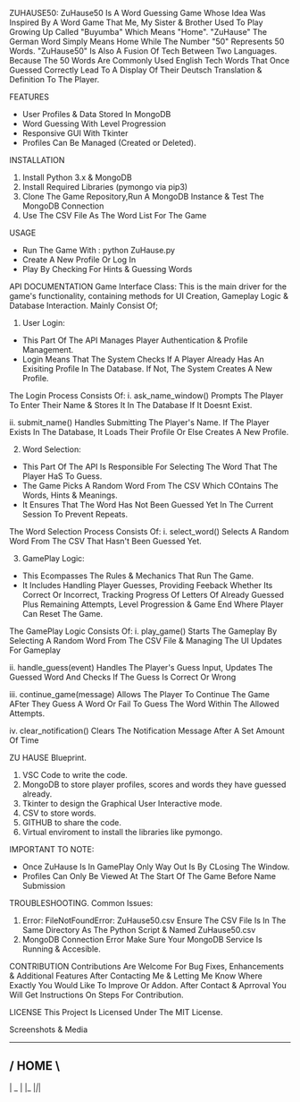 ZUHAUSE50:
ZuHause50 Is A Word Guessing Game  Whose Idea Was Inspired By A Word Game That Me, My Sister & Brother Used To Play Growing Up Called "Buyumba" Which Means "Home".
"ZuHause" The German Word Simply Means Home While The Number "50" Represents 50 Words. "ZuHause50" Is Also A Fusion Of Tech Between Two Languages.
Because The 50 Words Are Commonly Used English Tech Words That Once Guessed Correctly Lead To A Display Of Their Deutsch Translation & Definition To The Player.
 
FEATURES
- User Profiles & Data Stored In MongoDB
- Word Guessing With Level Progression
- Responsive GUI With Tkinter
- Profiles Can Be Managed (Created or Deleted).

INSTALLATION
1. Install Python 3.x & MongoDB
2. Install Required Libraries (pymongo via pip3)
3. Clone The Game Repository,Run A MongoDB Instance & Test The MongoDB Connection
4. Use The CSV File As The Word List For The Game

USAGE
- Run The Game With : python ZuHause.py
- Create A New Profile Or Log In
- Play By Checking For Hints & Guessing Words

API DOCUMENTATION
Game Interface Class: This is the main driver for the game's functionality, containing methods for UI Creation, Gameplay Logic & Database Interaction. Mainly Consist Of;

1. User Login:
- This Part Of The API Manages Player Authentication & Profile Management.
- Login Means That The System Checks If A Player Already Has An Exisiting Profile In The Database. If Not, The System Creates A New Profile.

The Login Process Consists Of:
i. ask_name_window()
Prompts The Player To Enter Their Name & Stores It In The Database If It Doesnt Exist.

ii. submit_name()
Handles Submitting The Player's Name. If The Player Exists In The Database, It Loads Their Profile Or Else Creates A New Profile.

2. Word Selection:
- This Part Of The API Is Responsible For Selecting The Word That The Player HaS To Guess.
- The Game Picks A Random Word From The CSV Which COntains The Words, Hints & Meanings.
- It Ensures That The Word Has Not Been Guessed Yet In The Current Session To Prevent Repeats.

The Word Selection Process Consists Of:
i. select_word()
Selects A Random Word From The CSV That Hasn't Been Guessed Yet.

3. GamePlay Logic:
- This Ecompasses The Rules & Mechanics That Run The Game. 
- It Includes Handling Player Guesses, Providing Feeback Whether Its Correct Or Incorrect, Tracking Progress Of Letters Of Already Guessed Plus Remaining Attempts, Level Progression & Game End Where Player Can Reset The Game. 

The GamePlay Logic Consists Of:
i. play_game()
Starts The Gameplay By Selecting A Random Word From The CSV File & Managing The UI Updates For Gameplay

ii. handle_guess(event)
Handles The Player's Guess Input, Updates The Guessed Word And Checks If The Guess Is Correct Or Wrong

iii. continue_game(message)
Allows The Player To Continue The Game AFter They Guess A Word Or Fail To Guess The Word Within The Allowed Attempts.

iv. clear_notification()
Clears The Notification Message After A Set Amount Of Time

ZU HAUSE Blueprint.
1. VSC Code to write the code.
2. MongoDB to store player profiles, scores and words they have guessed already.
3. Tkinter to design the Graphical User Interactive mode.
4. CSV to store words.
7. GITHUB to share the code.
8. Virtual enviroment to install the libraries like pymongo.

IMPORTANT TO NOTE:
- Once ZuHause Is In GamePlay Only Way Out Is By CLosing The Window.
- Profiles Can Only Be Viewed At The Start Of The Game Before Name Submission

TROUBLESHOOTING.
Common Issues:
1. Error: FileNotFoundError: ZuHause50.csv
Ensure The CSV File Is In The Same Directory As The Python Script & Named ZuHause50.csv
2. MongoDB Connection Error
Make Sure Your MongoDB Service Is Running & Accesible.

CONTRIBUTION
Contributions Are Welcome For Bug Fixes, Enhancements & Additional Features After Contacting Me & Letting Me Know Where Exactly You Would Like To Improve Or Addon. After Contact & Aprroval You Will Get Instructions On Steps For Contribution.

LICENSE
This Project Is Licensed Under The MIT License.


Screenshots & Media 

  ______
 / HOME \
 --------
 |   _  |
 |_ |_|_|